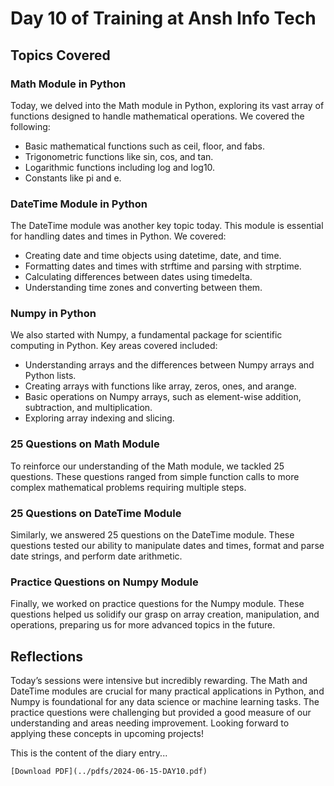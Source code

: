 # **Day 10 of Training at Ansh Info Tech**
## Topics Covered

### Math Module in Python

Today, we delved into the Math module in Python, exploring its vast array of functions designed to handle mathematical operations. We covered the following:

- Basic mathematical functions such as ceil, floor, and fabs.
- Trigonometric functions like sin, cos, and tan.
- Logarithmic functions including log and log10.
- Constants like pi and e.

### DateTime Module in Python

The DateTime module was another key topic today. This module is essential for handling dates and times in Python. We covered:

- Creating date and time objects using datetime, date, and time.
- Formatting dates and times with strftime and parsing with strptime.
- Calculating differences between dates using timedelta.
- Understanding time zones and converting between them.

### Numpy in Python

We also started with Numpy, a fundamental package for scientific computing in Python. Key areas covered included:

- Understanding arrays and the differences between Numpy arrays and Python lists.
- Creating arrays with functions like array, zeros, ones, and arange.
- Basic operations on Numpy arrays, such as element-wise addition, subtraction, and multiplication.
- Exploring array indexing and slicing.

### 25 Questions on Math Module

To reinforce our understanding of the Math module, we tackled 25 questions. These questions ranged from simple function calls to more complex mathematical problems requiring multiple steps.

### 25 Questions on DateTime Module

Similarly, we answered 25 questions on the DateTime module. These questions tested our ability to manipulate dates and times, format and parse date strings, and perform date arithmetic.

### Practice Questions on Numpy Module

Finally, we worked on practice questions for the Numpy module. These questions helped us solidify our grasp on array creation, manipulation, and operations, preparing us for more advanced topics in the future.

## Reflections

Today’s sessions were intensive but incredibly rewarding. The Math and DateTime modules are crucial for many practical applications in Python, and Numpy is foundational for any data science or machine learning tasks. The practice questions were challenging but provided a good measure of our understanding and areas needing improvement. Looking forward to applying these concepts in upcoming projects!

This is the content of the diary entry...

`[Download PDF](../pdfs/2024-06-15-DAY10.pdf)` 